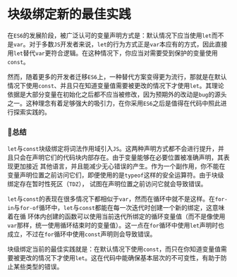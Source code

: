 # 块级绑定新的最佳实践

在`ES6`的发展阶段，被广泛认可的变量声明方式是：默认情况下应当使用`let`而不是`var`。对于多数`JS`开发者来说，`let`的行为方式正是`var`本应有的方式，因此直接用`let`替代`var`更符合逻辑。在这种情况下，你应当对需要受到保护的变量使用`const`。

然而，随着更多的开发者迁移`ES6`上，一种替代方案变得更为流行，那就是在默认情况下使用`const`、并且只在知道变量值需要被更改的情况下才使用`let`。其理论依据是大部分变量在初始化之后都不应当被修改，因为预期外的改动是`bug`的源头之一。这种理念有着足够强大的吸引力，在你采用`ES6`之后是值得在代码中照此进行探索实践的。

### 🎈总结

`let`与`const`块级绑定将词法作用域引入`JS`。这两种声明方式都不会进行提升，并且只会在声明它们的代码块内部存在。由于变量能够在必要位置被准确声明，其表现更加接近 其他语言，并且能减少无心错误的产生。作为一个副作用，你不能在变量声明位置之前访问它们，即便使用的是`typeof`这样的安全运算符。由于块级绑定存在暂时性死区（`TDZ`）， 试图在声明位置之前访问它就会导致错误。

`let`与`const`的表现在很多情况下都相似于`var`，然而在循环中就不是这样。在`for-in`与`for-of`循环中，`let`与`const`都能在每一次迭代时创建一个新的绑定，这意味着在循 环体内创建的函数可以使用当前迭代所绑定的循环变量值（而不是像使用`var`那样，统一使用循环结束时的变量值）。这一点在`for`循环中使用`let`声明时也成立，不过在`for`循环中使用`const`声明则会导致错误。

块级绑定当前的最佳实践就是：在默认情况下使用`const`，而只在你知道变量值需要被更改的情况下才使用`let`。这在代码中能确保基本层次的不可变性，有助于防止某些类型的错误。